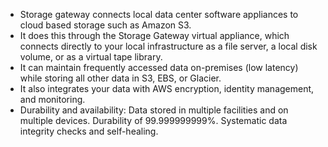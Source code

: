 - Storage gateway connects local data center software appliances to cloud based storage such as Amazon S3.
- It does this through the Storage Gateway virtual appliance, which connects directly to your local infrastructure as a file server, a local disk volume, or as a virtual tape library.
- It can maintain frequently accessed data on-premises (low latency) while storing all other data in S3, EBS, or Glacier.
- It also integrates your data with AWS encryption, identity management, and monitoring.
- Durability and availability: Data stored in multiple facilities and on multiple devices. Durability of 99.999999999%. Systematic data integrity checks and self-healing.